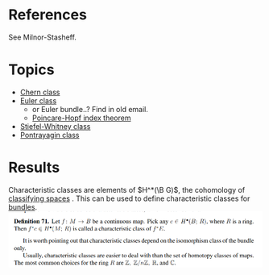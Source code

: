 
# References

See Milnor-Stasheff.

# Topics

- [Chern class](Chern%20class.md)
- [Euler class](Euler%20class.md) 
	- or Euler bundle..? Find in old email.
	- [Poincare-Hopf index theorem](Poincare-Hopf%20index%20theorem)
- [Stiefel-Whitney class](Stiefel-Whitney%20class)
- [Pontrayagin class](Pontrayagin%20class)

# Results

Characteristic classes are elements of $H^*(\B G)$, the cohomology of [classifying spaces](classifying%20space.md) .
This can be used to define characteristic classes for [bundles](bundle.md).
![](../attachments/Pasted%20image%2020210613124812.png)